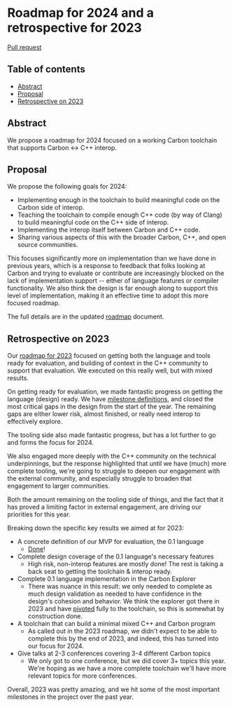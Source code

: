 # Roadmap for 2024 and a retrospective for 2023

<!--
Part of the Carbon Language project, under the Apache License v2.0 with LLVM
Exceptions. See /LICENSE for license information.
SPDX-License-Identifier: Apache-2.0 WITH LLVM-exception
-->

[Pull request](https://github.com/carbon-language/carbon-lang/pull/3564)

<!-- toc -->

## Table of contents

-   [Abstract](#abstract)
-   [Proposal](#proposal)
-   [Retrospective on 2023](#retrospective-on-2023)

<!-- tocstop -->

## Abstract

We propose a roadmap for 2024 focused on a working Carbon toolchain that
supports Carbon ↔ C++ interop.

## Proposal

We propose the following goals for 2024:

-   Implementing enough in the toolchain to build meaningful code on the Carbon
    side of interop.
-   Teaching the toolchain to compile enough C++ code (by way of Clang) to build
    meaningful code on the C++ side of interop.
-   Implementing the interop itself between Carbon and C++ code.
-   Sharing various aspects of this with the broader Carbon, C++, and open
    source communities.

This focuses significantly more on implementation than we have done in previous
years, which is a response to feedback that folks looking at Carbon and trying
to evaluate or contribute are increasingly blocked on the lack of implementation
support -- either of language features or compiler functionality. We also think
the design is far enough along to support this level of implementation, making
it an effective time to adopt this more focused roadmap.

The full details are in the updated [roadmap] document.

[roadmap]: /docs/project/roadmap.md

## Retrospective on 2023

Our [roadmap for 2023] focused on getting both the language and tools ready for
evaluation, and building of context in the C++ community to support that
evaluation. We executed on this really well, but with mixed results.

[Roadmap for 2023]:
    https://github.com/carbon-language/carbon-lang/blob/840cb1bed7cf9bd57e000cb4a61e986c383d3038/docs/project/roadmap.md

On getting ready for evaluation, we made fantastic progress on getting the
language (design) ready. We have [milestone definitions], and closed the most critical
gaps in the design from the start of the year. The remaining gaps are either lower
risk, almost finished, or really need interop to effectively explore.

[milestone definitions]: /docs/project/milestones.md

The tooling side also made fantastic progress, but has a lot further to go and
forms the focus for 2024.

We also engaged more deeply with the C++ community on the technical
underpinnings, but the response highlighted that until we have (much) more
complete tooling, we're going to struggle to deepen our engagement with the
external community, and especially struggle to broaden that engagement to larger
communities.

Both the amount remaining on the tooling side of things, and the fact that it
has proved a limiting factor in external engagement, are driving our priorities
for this year.

Breaking down the specific key results we aimed at for 2023:

-   A concrete definition of our MVP for evaluation, the 0.1 language
    -   [Done][mvp-milestone]!
-   Complete design coverage of the 0.1 language's necessary features
    -   High risk, non-interop features are mostly done! The rest is taking a
        back seat to getting the toolchain & interop ready.
-   Complete 0.1 language implementation in the Carbon Explorer
    -   There was nuance in this result: we only needed to complete as much
        design validation as needed to have confidence in the design's cohesion
        and behavior. We think the explorer got there in 2023 and have
        [pivoted][toolchain-pivot] fully to the toolchain, so this is somewhat
        by construction done.
-   A toolchain that can build a minimal mixed C++ and Carbon program
    -   As called out in the 2023 roadmap, we didn't expect to be able to
        complete this by the end of 2023, and indeed, this has turned into our
        focus for 2024.
-   Give talks at 2-3 conferences covering 3-4 different Carbon topics
    -   We only got to one conference, but we did cover 3+ topics this year.
        We're hoping as we have a more complete toolchain we'll have more
        relevant topics for more conferences.

[mvp-milestone]:
    /docs/project/milestones.md#milestone-01-a-minimum-viable-product-mvp-for-evaluation
[toolchain-pivot]: /proposals/p3532.md

Overall, 2023 was pretty amazing, and we hit some of the most important
milestones in the project over the past year.
